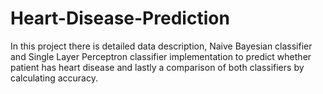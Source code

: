 # Heart-Disease-Prediction
In this project there is detailed data description, Naive Bayesian classifier and Single Layer Perceptron classifier implementation to predict whether patient has heart disease and lastly a comparison of both classifiers by calculating accuracy. 
